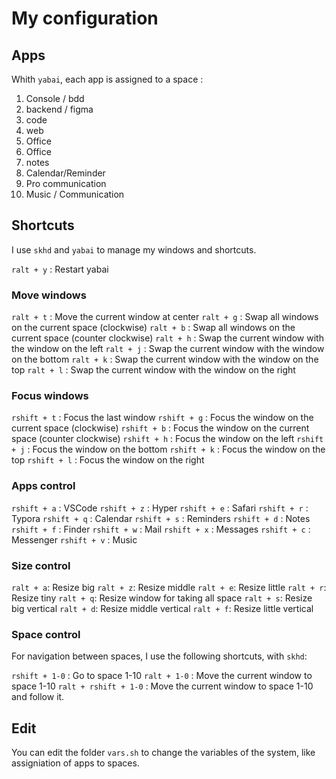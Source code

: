 # My configuration

## Apps

Whith `yabai`, each app is assigned to a space : 
1. Console / bdd
2. backend / figma
3. code
4. web
5. Office
6. Office
7. notes
8. Calendar/Reminder
9. Pro communication
10. Music / Communication

## Shortcuts
I use `skhd` and `yabai` to manage my windows and shortcuts.

`ralt + y` : Restart yabai

### Move windows
`ralt + t` : Move the current window at center
`ralt + g` : Swap all windows on the current space (clockwise)
`ralt + b` : Swap all windows on the current space (counter clockwise)
`ralt + h` : Swap the current window with the window on the left
`ralt + j` : Swap the current window with the window on the bottom
`ralt + k` : Swap the current window with the window on the top
`ralt + l` : Swap the current window with the window on the right

### Focus windows
`rshift + t` : Focus the last window
`rshift + g` : Focus the window on the current space (clockwise)
`rshift + b` : Focus the window on the current space (counter clockwise)
`rshift + h` : Focus the window on the left
`rshift + j` : Focus the window on the bottom
`rshift + k` : Focus the window on the top
`rshift + l` : Focus the window on the right

### Apps control
`rshift + a` : VSCode
`rshift + z` : Hyper
`rshift + e` : Safari
`rshift + r` : Typora
`rshift + q` : Calendar
`rshift + s` : Reminders
`rshift + d` : Notes
`rshift + f` : Finder
`rshift + w` : Mail
`rshift + x` : Messages
`rshift + c` : Messenger
`rshift + v` : Music

### Size control
`ralt + a`: Resize big
`ralt + z`: Resize middle
`ralt + e`: Resize little
`ralt + r`: Resize tiny
`ralt + q`: Resize window for taking all space
`ralt + s`: Resize big vertical
`ralt + d`: Resize middle vertical
`ralt + f`: Resize little vertical

### Space control
For navigation between spaces, I use the following shortcuts, with `skhd`:

`rshift + 1-0` : Go to space 1-10
`ralt + 1-0` : Move the current window to space 1-10
`ralt + rshift + 1-0` : Move the current window to space 1-10 and follow it.

## Edit
You can edit the folder `vars.sh` to change the variables of the system, like assigniation of apps to spaces.
